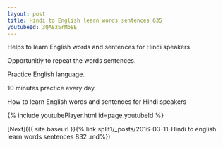 ```yaml
---
layout: post
title: Hindi to English learn words sentences 635 
youtubeId: 3QA8z5rMo8E
---
```

 
 
Helps to learn English words and sentences for Hindi speakers.

Opportunitiy to repeat the words sentences. 

Practice English language. 
 
10 minutes practice every day. 
 
How to learn English words and sentences for Hindi speakers 
 
{% include youtubePlayer.html id=page.youtubeId %}
 
 
[Next]({{ site.baseurl }}{% link  split1/_posts/2016-03-11-Hindi to english learn words sentences 832 .md%})
 
